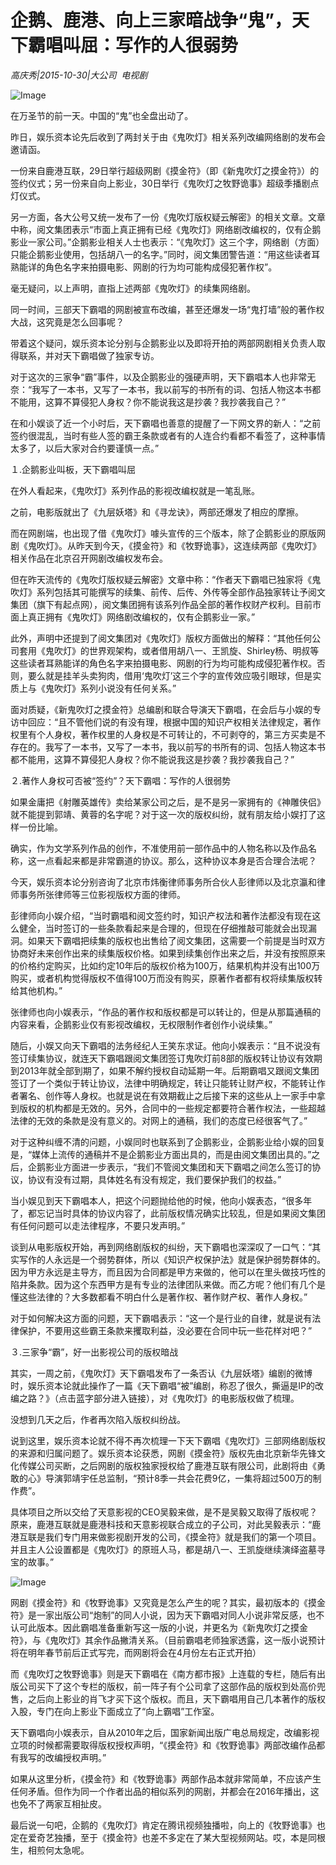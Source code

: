 # 企鹅、鹿港、向上三家暗战争“鬼”，天下霸唱叫屈：写作的人很弱势

*高庆秀|2015-10-30|大公司 
                                                电视剧*

![Image](http://static.ylzbl.com/uploads/ueditor/php/upload/image/20171028/1509123494301277.jpeg)

在万圣节的前一天。中国的“鬼”也全盘出动了。

昨日，娱乐资本论先后收到了两封关于由《鬼吹灯》相关系列改编网络剧的发布会邀请函。

一份来自鹿港互联，29日举行超级网剧《摸金符》（即《新鬼吹灯之摸金符》）的签约仪式；另一份来自向上影业，30日举行《鬼吹灯之牧野诡事》超级季播剧点灯仪式。

另一方面，各大公号又统一发布了一份《鬼吹灯版权疑云解密》的相关文章。文章中称，阅文集团表示“市面上真正拥有已经《鬼吹灯》网络剧改编权的，仅有企鹅影业一家公司。”企鹅影业相关人士也表示：“《鬼吹灯》这三个字，网络剧（方面）只能企鹅影业使用，包括胡八一的名字。”同时，阅文集团警告道：“用这些读者耳熟能详的角色名字来拍摄电影、网剧的行为均可能构成侵犯著作权”。

毫无疑问，以上声明，直指上述两部《鬼吹灯》的续集网络剧。

同一时间，三部天下霸唱的网剧被宣布改编，甚至还爆发一场“鬼打墙”般的著作权大战，这究竟是怎么回事呢？

带着这个疑问，娱乐资本论分别与企鹅影业以及即将开拍的两部网剧相关负责人取得联系，并对天下霸唱做了独家专访。

对于这次的三家争“霸”事件，以及企鹅影业的强硬声明，天下霸唱本人也非常无奈：“我写了一本书，又写了一本书，我以前写的书所有的词、包括人物这本书都不能用，这算不算侵犯人身权？你不能说我这是抄袭？我抄袭我自己？”

在和小娱谈了近一个小时后，天下霸唱也善意的提醒了一下网文界的新人：“之前签约很混乱，当时有些人签的霸王条款或者有的人连合约看都不看签了，这种事情太多了，以后大家对合约要谨慎一点。”

１.企鹅影业叫板，天下霸唱叫屈

在外人看起来，《鬼吹灯》系列作品的影视改编权就是一笔乱账。

之前，电影版就出了《九层妖塔》和《寻龙诀》，两部还爆发了相应的摩擦。

而在网剧端，也出现了借《鬼吹灯》噱头宣传的三个版本，除了企鹅影业的原版网剧《鬼吹灯》。从昨天到今天，《摸金符》和《牧野诡事》，这连续两部《鬼吹灯》相关作品在北京召开网剧改编权发布会。

但在昨天流传的《鬼吹灯版权疑云解密》文章中称：“作者天下霸唱已独家将《鬼吹灯》系列包括其可能撰写的续集、前传、后传、外传等全部作品独家转让予阅文集团（旗下有起点网），阅文集团拥有该系列作品全部的著作权财产权利。目前市面上真正拥有《鬼吹灯》网络剧改编权的，仅有企鹅影业一家。”

此外，声明中还提到了阅文集团对《鬼吹灯》版权方面做出的解释：“其他任何公司套用《鬼吹灯》的世界观架构，或者借用胡八一、王凯旋、Shirley杨、明叔等这些读者耳熟能详的角色名字来拍摄电影、网剧的行为均可能构成侵犯著作权。否则，要么就是挂羊头卖狗肉，借用‘鬼吹灯’这三个字的宣传效应吸引眼球，但是实质上与《鬼吹灯》系列小说没有任何关系。”

面对质疑，《新鬼吹灯之摸金符》总编剧和联合导演天下霸唱，在会后与小娱的专访中回应：“且不管他们说的有没有理，根据中国的知识产权相关法律规定，著作权里有个人身权，著作权里的人身权是不可转让的，不可剥夺的，第三方买卖是不存在的。我写了一本书，又写了一本书，我以前写的书所有的词、包括人物这本书都不能用，这算不算侵犯人身权？你不能说我这是抄袭？我抄袭我自己？”

２.著作人身权可否被“签约”？天下霸唱：写作的人很弱势

如果金庸把《射雕英雄传》卖给某家公司之后，是不是另一家拥有的《神雕侠侣》就不能提到郭靖、黄蓉的名字呢？对于这一次的版权纠纷，就有朋友给小娱打了这样一份比喻。

确实，作为文学系列作品的创作，不准使用前一部作品中的人物名称以及作品名称，这一点看起来都是非常霸道的协议。那么，这种协议本身是否合理合法呢？

今天，娱乐资本论分别咨询了北京市炜衡律师事务所合伙人彭律师以及北京瀛和律师事务所张律师等三位影视版权方面的律师。

彭律师向小娱介绍，“当时霸唱和阅文签约时，知识产权法和著作法都没有现在这么健全，当时签订的一些条款看起来是合理的，但现在仔细推敲可能就会出现漏洞。如果天下霸唱把续集的版权也出售给了阅文集团，这需要一个前提是当时双方协商好未来创作出来的续集版权价格。如果到续集创作出来之后，并没有按照原来的价格约定购买，比如约定10年后的版权价格为100万，结果机构并没有出100万购买，或者机构觉得版权不值得100万而没有购买，原著作者都有权将续集版权转给其他机构。”

张律师也向小娱表示，“作品的著作权和版权都是可以转让的，但是从那篇通稿的内容来看，企鹅影业仅有影视改编权，无权限制作者创作小说续集。”

随后，小娱又向天下霸唱的法务经纪人王笑东求证。他向小娱表示：“且不说没有签订续集协议，就连天下霸唱跟阅文集团签订鬼吹灯前8部的版权转让协议有效期到2013年就全部到期了，如果不解约授权自动延期一年。后期霸唱又跟阅文集团签订了一个类似于转让协议，法律中明确规定，转让只能转让财产权，不能转让作者署名、创作等人身权。也就是说在有效期截止之后接下来的这些从上一家手中拿到版权的机构都是无效的。另外，合同中的一些规定都要符合著作权法，一些超越法律的无效的条款是没有意义的。对网上的通稿，我们的态度已经很客气了。”

对于这种纠缠不清的问题，小娱同时也联系到了企鹅影业，企鹅影业给小娱的回复是，“媒体上流传的通稿并不是企鹅影业方面出具的，而是由阅文集团出具的。”之后，企鹅影业方面进一步表示，“我们不管阅文集团和天下霸唱之间怎么签订的协议，协议有没有过期，具体姓名有没有规定，我们要保护我们的权益。”

当小娱见到天下霸唱本人，把这个问题抛给他的时候，他向小娱表态，“很多年了，都忘记当时具体的协议内容了，此前版权情况确实比较乱，但是如果阅文集团有任何问题可以走法律程序，不要只发声明。”

谈到从电影版权开始，再到网络剧版权的纠纷，天下霸唱也深深叹了一口气：“其实写作的人永远是一个弱势群体，所以《知识产权保护法》就是保护弱势群体的。因为甲方永远是主导方，而且因为合同都是甲方来做的，他可以在里头做技巧性的陷井条款。因为这个东西甲方是有专业的法律团队来做。而乙方呢？他们有几个是懂这些法律的？大多数都看不明白什么是著作权、著作财产权、著作人身权。”

对于如何解决这方面的问题，天下霸唱表示：“这一个是行业的自律，就是说有法律保护，不要用这些霸王条款来攫取利益，没必要在合同中玩一些花样对吧？”

３.三家争“霸”，好一出影视公司的版权暗战

其实，一周之前，《鬼吹灯》天下霸唱发布了一条否认《九层妖塔》编剧的微博时，娱乐资本论就此操作了一篇《天下霸唱“被”编剧，称忍了很久，撕逼是IP的改编之路？》（点击蓝字部分进入链接），对《鬼吹灯》的电影版权做了梳理。

没想到几天之后，作者再次陷入版权纠纷战。

说到这里，娱乐资本论就不得不再次梳理一下天下霸唱《鬼吹灯》三部网络剧版权的来源和归属问题了。娱乐资本论获悉，网剧《摸金符》版权先由北京新华先锋文化传媒公司买断，之后网剧的版权独家授权给了鹿港互联有限公司，此剧将由《勇敢的心》导演郭靖宇任总监制，“预计8季一共会花费9亿，一集将超过500万的制作费”。

具体项目之所以交给了天意影视的CEO吴毅来做，是不是吴毅又取得了版权呢？原来，鹿港互联就是鹿港科技和天意影视联合成立的子公司，对此吴毅表示：“鹿港互联是我们专门用来做影视剧开发的公司，《摸金符》就是我们的第一个项目。并且主人公设置都是《鬼吹灯》的原班人马，都是胡八一、王凯旋继续演绎盗墓寻宝的故事。”

![Image](http://static.ylzbl.com/uploads/ueditor/php/upload/image/20171028/1509170155163559.jpeg)

网剧《摸金符》和《牧野诡事》又究竟是怎么产生的呢？其实，最初版本的《摸金符》是一家出版公司“炮制”的同人小说，因为天下霸唱对同人小说非常反感，也不认可此版本。因此霸唱准备重新写这一版的小说，并更名为《新鬼吹灯之摸金符》，与《鬼吹灯》其余作品撇清关系。（目前霸唱老师独家透露，这一版小说预计将在明年春节前后正式写完，而网剧将会在4月份左右正式开拍）

而《鬼吹灯之牧野诡事》则是天下霸唱在《南方都市报》上连载的专栏，随后有出版公司买下了这个专栏的版权，前一阵子有个公司拿了这部作品的版权到处高价兜售，之后向上影业的肖飞才买下这个版权。而且，天下霸唱用自己几本著作的版权入股，专门在向上影业下面成立了“向上霸唱”工作室。

天下霸唱向小娱表示，自从2010年之后，国家新闻出版广电总局规定，改编影视立项的时候都需要取得版权授权声明，“《摸金符》和《牧野诡事》两部改编作品都有我写的改编授权声明。”

如果从这里分析，《摸金符》和《牧野诡事》两部作品本就非常简单，不应该产生任何矛盾。但作为同一个作者出品的相似系列的网剧，并都会在2016年播出，这也免不了两家互相扯皮。

最后说一句吧，企鹅的《鬼吹灯》肯定在腾讯视频独播啦，向上的《牧野诡事》也定在爱奇艺独播，至于《摸金符》也差不多定在了某大型视频网站。哎，本是同根生，相煎何太急呢。

